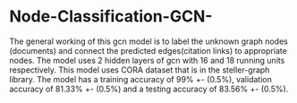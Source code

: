 # Node-Classification-GCN-
The general working of this gcn model is to label the unknown graph nodes (documents) and connect the predicted edges(citation links) to appropriate nodes.
The model uses 2 hidden layers of gcn with 16 and 18 running units respectively.
This model uses CORA dataset that is in the steller-graph library. 
The model has a training accuracy of 99% +- (0.5%), validation accuracy of 81.33% +- (0.5%) and a testing accuracy of 83.56% +- (0.5%).
